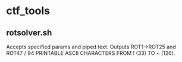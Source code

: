 # ctf_tools

## rotsolver.sh
Accepts specified params and piped text. Outputs ROT1->ROT25 and ROT47 / 94 PRINTABLE ASCII CHARACTERS FROM ! (33) TO ~ (126).
